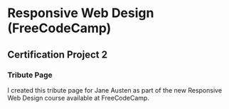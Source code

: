 <h1>Responsive Web Design (FreeCodeCamp)  </h1>
<h2> Certification Project 2</h2>
<h3>Tribute Page</h3>
<p>I created this tribute page for Jane Austen as part of the new Responsive Web Design course available at FreeCodeCamp.</p>
